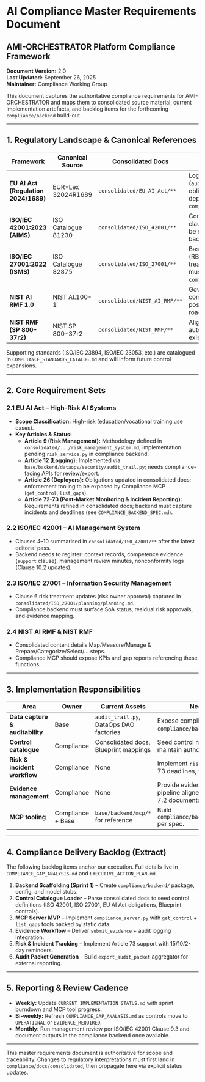 # AI Compliance Master Requirements Document
## AMI-ORCHESTRATOR Platform Compliance Framework

**Document Version:** 2.0  
**Last Updated:** September 26, 2025  
**Maintainer:** Compliance Working Group  

This document captures the authoritative compliance requirements for AMI-ORCHESTRATOR and maps them to consolidated source material, current implementation artefacts, and backlog items for the forthcoming `compliance/backend` build-out.

---

## 1. Regulatory Landscape & Canonical References

| Framework | Canonical Source | Consolidated Docs | Implementation Snapshot |
|-----------|-----------------|-------------------|-------------------------|
| **EU AI Act (Regulation 2024/1689)** | EUR-Lex 32024R1689 | `consolidated/EU_AI_Act/**` | Logging & audit trail implemented in `/base` (`audit_trail.py`); deployer/provider obligations tracked in docs; dedicated deployer tooling pending in `compliance/backend`. |
| **ISO/IEC 42001:2023 (AIMS)** | ISO Catalogue 81230 | `consolidated/ISO_42001/**` | Context/support/performance/improvement clauses mapped; operational controls will be surfaced through the compliance backend services. |
| **ISO/IEC 27001:2022 (ISMS)** | ISO Catalogue 82875 | `consolidated/ISO_27001/**` | Base module supplies ISMS primitives (RBAC, audit, storage controls). Risk treatment approvals and evidence tracking must be implemented in `compliance/backend`. |
| **NIST AI RMF 1.0** | NIST AI.100-1 | `consolidated/NIST_AI_RMF/**` | Governance/Map/Measure text consolidated; tooling to expose RMF posture is part of the Compliance MCP roadmap. |
| **NIST RMF (SP 800-37r2)** | NIST SP 800-37r2 | `consolidated/NIST_RMF/**` | Alignment documented; requires automation once compliance backend exists. |

Supporting standards (ISO/IEC 23894, ISO/IEC 23053, etc.) are catalogued in `COMPLIANCE_STANDARDS_CATALOG.md` and will inform future control expansions.

---

## 2. Core Requirement Sets

### 2.1 EU AI Act – High-Risk AI Systems

- **Scope Classification:** High-risk (education/vocational training use cases).
- **Key Articles & Status:**
  - **Article 9 (Risk Management):** Methodology defined in `consolidated/.../risk_management_system.md`; implementation pending `risk_service.py` in compliance backend.
  - **Article 12 (Logging):** Implemented via `base/backend/dataops/security/audit_trail.py`; needs compliance-facing APIs for review/export.
  - **Article 26 (Deployers):** Obligations updated in consolidated docs; enforcement tooling to be exposed by Compliance MCP (`get_control`, `list_gaps`).
  - **Article 72-73 (Post-Market Monitoring & Incident Reporting):** Requirements refined in consolidated docs; backend must capture incidents and deadlines (see `COMPLIANCE_BACKEND_SPEC.md`).

### 2.2 ISO/IEC 42001 – AI Management System

- Clauses 4–10 summarised in `consolidated/ISO_42001/**` after the latest editorial pass.
- Backend needs to register: context records, competence evidence (`support` clause), management review minutes, nonconformity logs (Clause 10.2 updates).

### 2.3 ISO/IEC 27001 – Information Security Management

- Clause 6 risk treatment updates (risk owner approval) captured in `consolidated/ISO_27001/planning/planning.md`.
- Compliance backend must surface SoA status, residual risk approvals, and evidence mapping.

### 2.4 NIST AI RMF & NIST RMF

- Consolidated content details Map/Measure/Manage & Prepare/Categorize/Select/... steps.
- Compliance MCP should expose KPIs and gap reports referencing these functions.

---

## 3. Implementation Responsibilities

| Area | Owner | Current Assets | Needed Enhancements |
|------|-------|----------------|---------------------|
| **Data capture & auditability** | Base | `audit_trail.py`, DataOps DAO factories | Expose compliance-specific repositories via `compliance/backend/repositories`. |
| **Control catalogue** | Compliance | Consolidated docs, Blueprint mappings | Seed control models and status store, maintain authoritative list of control IDs. |
| **Risk & incident workflow** | Compliance | None | Implement `risk_service.py`, integrate Article 73 deadlines, tie into audit trail. |
| **Evidence management** | Compliance | None | Provide evidence submission & validation pipeline aligned with ISO/IEC 27001 Clause 7.2 documentation requirements. |
| **MCP tooling** | Compliance + Base | `base/backend/mcp/*` for reference | Build `compliance/backend/mcp/compliance_server.py` per spec. |

---

## 4. Compliance Delivery Backlog (Extract)

The following backlog items anchor our execution. Full details live in `COMPLIANCE_GAP_ANALYSIS.md` and `EXECUTIVE_ACTION_PLAN.md`.

1. **Backend Scaffolding (Sprint 1)** – Create `compliance/backend/` package, config, and model stubs.
2. **Control Catalogue Loader** – Parse consolidated docs to seed control definitions (ISO 42001, ISO 27001, EU AI Act obligations, Blueprint controls).
3. **MCP Server MVP** – Implement `compliance_server.py` with `get_control` + `list_gaps` tools backed by static data.
4. **Evidence Workflow** – Deliver `submit_evidence` + audit logging integration.
5. **Risk & Incident Tracking** – Implement Article 73 support with 15/10/2-day reminders.
6. **Audit Packet Generation** – Build `export_audit_packet` aggregator for external reporting.

---

## 5. Reporting & Review Cadence

- **Weekly:** Update `CURRENT_IMPLEMENTATION_STATUS.md` with sprint burndown and MCP tool progress.
- **Bi-weekly:** Refresh `COMPLIANCE_GAP_ANALYSIS.md` as controls move to `OPERATIONAL` or `EVIDENCE_REQUIRED`.
- **Monthly:** Run management review per ISO/IEC 42001 Clause 9.3 and document outputs in the compliance backend once available.

---

This master requirements document is authoritative for scope and traceability. Changes to regulatory interpretations must first land in `compliance/docs/consolidated`, then propagate here via explicit status updates.
